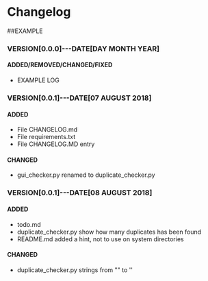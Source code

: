 # Changelog
##EXAMPLE
### VERSION[0.0.0]---DATE[DAY MONTH YEAR]
#### ADDED/REMOVED/CHANGED/FIXED
* EXAMPLE LOG



### VERSION[0.0.1]---DATE[07 AUGUST 2018]
#### ADDED
* File CHANGELOG.md 
* File requirements.txt
* File CHANGELOG.MD entry
#### CHANGED
* gui_checker.py renamed to duplicate_checker.py



### VERSION[0.0.1]---DATE[08 AUGUST 2018]
#### ADDED
* todo.md
* duplicate_checker.py show how many duplicates has been found
* README.md added a hint, not to use on system directories 
#### CHANGED
* duplicate_checker.py strings from "" to ''





